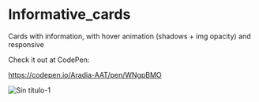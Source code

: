 # Informative_cards

Cards with information, with hover animation (shadows +  img opacity) and responsive

Check it out at CodePen:

https://codepen.io/Aradia-AAT/pen/WNgpBMO

![Sin título-1](https://user-images.githubusercontent.com/118825363/222658441-5b57a69f-a2f0-4053-88ec-23b8be99a944.jpg)
